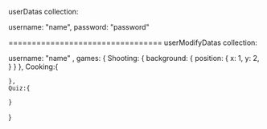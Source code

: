 userDatas collection:

username: "name",
password: "password"

=================================
userModifyDatas collection:

username: "name" ,
games: {
    Shooting: {
        background: {
            position: {
                x: 1,
                y: 2,
            }
        }
    },
    Cooking:{

    },
    Quiz:{

    }

    
}
